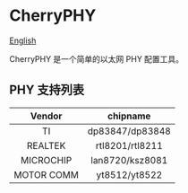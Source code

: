 # CherryPHY

[English](./README.md)

CherryPHY 是一个简单的以太网 PHY 配置工具。

## PHY 支持列表

|   Vendor      |  chipname            |
|:-------------:|:--------------------:|
|   TI          |  dp83847/dp83848     |
|   REALTEK     |  rtl8201/rtl8211     |
|   MICROCHIP   |  lan8720/ksz8081     |
|   MOTOR COMM  |  yt8512/yt8522       |
